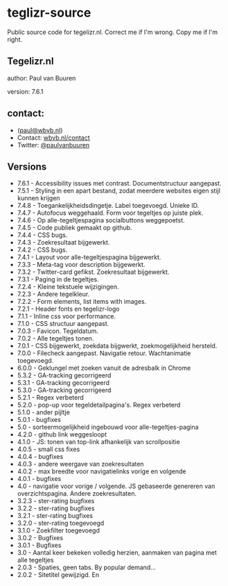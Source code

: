 # teglizr-source
Public source code for tegelizr.nl. 
Correct me if I'm wrong. Copy me if I'm right.

## Tegelizr.nl
author:    Paul van Buuren

version:  7.6.1 

## contact:                    
* ([paul@wbvb.nl](paul@wbvb.nl))
* Contact: [wbvb.nl/contact](https://wbvb.nl/contact/)
* Twitter: [@paulvanbuuren](https://twitter.com/paulvanbuuren/)

## Versions
* 7.6.1 - Accessibility issues met contrast. Documentstructuur aangepast.
* 7.5.1 - Styling in een apart bestand, zodat meerdere websites eigen stijl kunnen krijgen
* 7.4.8 - Toegankelijkheidsdingetje. Label toegevoegd. Unieke ID.
* 7.4.7 - Autofocus weggehaald. Form voor tegeltjes op juiste plek.
* 7.4.6 - Op alle-tegeltjespagina socialbuttons weggepoetst.
* 7.4.5 - Code publiek gemaakt op github.
* 7.4.4 - CSS bugs.
* 7.4.3 - Zoekresultaat bijgewerkt.
* 7.4.2 - CSS bugs.
* 7.4.1 - Layout voor alle-tegeltjespagina bijgewerkt.
* 7.3.3 - Meta-tag voor description bijgewerkt.
* 7.3.2 - Twitter-card gefikst. Zoekresultaat bijgewerkt.
* 7.3.1 - Paging in de tegeltjes.
* 7.2.4 - Kleine tekstuele wijzigingen.
* 7.2.3 - Andere tegelkleur.
* 7.2.2 - Form elements, list items with images.
* 7.2.1 - Header fonts en tegelizr-logo
* 7.1.1 - Inline css voor performance.
* 7.1.0 - CSS structuur aangepast.
* 7.0.3 - Favicon. Tegeldatum.
* 7.0.2 - Alle tegeltjes tonen.
* 7.0.1 - CSS bijgewerkt, zoekdata bijgwerkt, zoekmogelijkheid hersteld.
* 7.0.0 - Filecheck aangepast. Navigatie retour. Wachtanimatie toegevoegd.
* 6.0.0 - Geklungel met zoeken vanuit de adresbalk in Chrome
* 5.3.2 - GA-tracking gecorrigeerd
* 5.3.1 - GA-tracking gecorrigeerd
* 5.3.0 - GA-tracking gecorrigeerd
* 5.2.1 - Regex verbeterd
* 5.2.0 - pop-up voor tegeldetailpagina's. Regex verbeterd
* 5.1.0 - ander pijltje
* 5.0.1 - bugfixes
* 5.0 - sorteermogelijkheid ingebouwd voor alle-tegeltjes-pagina
* 4.2.0 - github link weggesloopt
* 4.1.0 - JS: tonen van top-link afhankelijk van scrollpositie
* 4.0.5 - small css fixes
* 4.0.4 - bugfixes
* 4.0.3 - andere weergave van zoekresultaten
* 4.0.2 - max breedte voor navigatielinks vorige en volgende
* 4.0.1 - bugfixes
* 4.0 - navigatie voor vorige / volgende. JS gebaseerde genereren van overzichtspagina. Andere zoekresultaten.
* 3.2.3 - ster-rating bugfixes 
* 3.2.2 - ster-rating bugfixes 
* 3.2.1 - ster-rating bugfixes 
* 3.2.0 - ster-rating toegevoegd 
* 3.1.0 - Zoekfilter toegevoegd
* 3.0.2 - Bugfixes
* 3.0.1 - Bugfixes
* 3.0 - Aantal keer bekeken volledig herzien, aanmaken van pagina met alle tegeltjes
* 2.0.3 - Spaties, geen tabs. By popular demand...
* 2.0.2 - Sitetitel gewijzigd. En <title> voor een tegel
* 2.0.1 - footer weer witte achtergrond gegeven
* 2.0 - complete herziening van de uitlijning in generate.php, bugfixes
* 1.11 - verwijzing naar Github toegevoegd in footer
* 1.10 - kleine stijlaanpassing voor soc-med-knoppen en cijfers toegevoegd aan eerste karakters in input
* 1.9 - @-teken toegevoegd aan toegestane tekens
* 1.8 - CSS correctie op footer links
* 1.7 - view counter toegevoegd
* 1.6 - = teken toegevoegd aan toegestane tekens
* 1.5 - redactiepagina toegevoegd; blokken in footer responsive
* 1.4 - blokken in footer naast elkaar
* 1.3 - mogelijk tonen van alle tegeltjes toegevoegd
* 1.2 - URL gecorrigeerd voor deelknoppen op default pagina
* 1.1 - File clean up
* 1.0 - First checkin

## Must do:
* in txt alleen relatieve URL voor thumb opslaan. Niet de volledige filename met serverfolder. 
* pagina voor alle tegeltjes bijwerken

## To do:
* Mogelijkheid een tegeltje te verwijderen als mislukt. Deze keuze direct na genereren
* Zoeken vanuit de adresbalk foutloos. Niet laten doorschieten naar genereren van een tegeltje
* ~~paging voor thumbnailoverzicht~~ Begin mee gemaakt. Dit nog doen verbeteren met javascript. En voor de alle-tegeltjespagina mogelijkheid om aantal tegels per pagina te kiezen. 
* paging voor ALLE tegeltjes-pagina?
* Zou het niet handiger zijn om een folder /tegeltjes/ te hebben?
* Vertaal de strings voor wordsofwisdomtile.com / tegelizr.nl
* mogelijkheid om breaks te gebruiken
* automatische compressie van de PNGs op de server
* RSS-feed aanmaken.
* sitemap laten genereren en submitten.
* Site kloonbaar maken voor bijvoorbeeld een HMD-plaatjesgenerator.
* Dynamic blur: meer tekst = minder blur.
